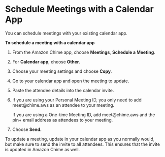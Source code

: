 # Schedule Meetings with a Calendar App<a name="chime-scheduling-calendar-app"></a>

You can schedule meetings with your existing calendar app\.

**To schedule a meeting with a calendar app**

1. From the Amazon Chime app, choose **Meetings**, **Schedule a Meeting**\.

1. For **Calendar app**, choose **Other**\.

1. Choose your meeting settings and choose **Copy**\.

1. Go to your calendar app and open the meeting to update\.

1. Paste the attendee details into the calendar invite\.

1. If you are using your Personal Meeting ID, you only need to add meet@chime\.aws as an attendee to your meeting\.

   If you are using a One\-time Meeting ID, add meet@chime\.aws and the pin\+ email address as attendees to your meeting\.

1. Choose **Send**\.

To update a meeting, update in your calendar app as you normally would, but make sure to send the invite to all attendees\. This ensures that the invite is updated in Amazon Chime as well\.